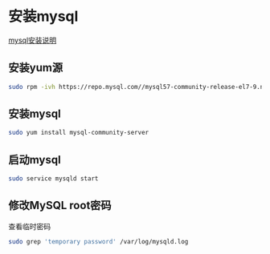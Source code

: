 # 安装mysql
[mysql安装说明](https://dev.mysql.com/doc/refman/5.7/en/linux-installation-yum-repo.html)

## 安装yum源
``` bash
sudo rpm -ivh https://repo.mysql.com//mysql57-community-release-el7-9.noarch.rpm
```
## 安装mysql
``` bash
sudo yum install mysql-community-server
```
## 启动mysql
``` bash
sudo service mysqld start
```
## 修改MySQL root密码
查看临时密码
``` bash
sudo grep 'temporary password' /var/log/mysqld.log
```